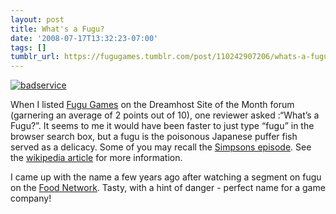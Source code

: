 ```yaml
---
layout: post
title: What's a Fugu?
date: '2008-07-17T13:32:23-07:00'
tags: []
tumblr_url: https://fugugames.tumblr.com/post/110242907206/whats-a-fugu
---
```

[![](http://itshardtofondlepenguins.com/wp-content/uploads/2008/07/badservice.jpg "badservice")](http://itshardtofondlepenguins.com/wp-content/uploads/2008/07/badservice.jpg)

When I listed [Fugu Games](http://www.fugugames.com/) on the Dreamhost Site of the Month forum (garnering an average of 2 points out of 10), one reviewer asked :“What’s a Fugu?”. It seems to me it would have been faster to just type “fugu” in the browser search box, but a fugu is the poisonous Japanese puffer fish served as a delicacy. Some of you may recall the [Simpsons episode](http://www.videosift.com/video/The-Simpsons-Go-To-A-Sushi-Restaurant-Homer-eats-Fugu). See the [wikipedia article](http://en.wikipedia.org/wiki/Fugu) for more information.

I came up with the name a few years ago after watching a segment on fugu on the [Food Network](http://www.foodnetwork.com/). Tasty, with a hint of danger - perfect name for a game company!

